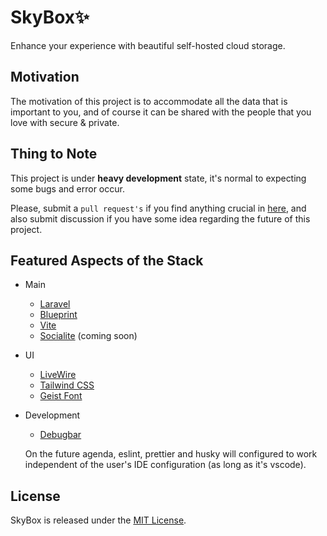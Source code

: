 # SkyBox✨
Enhance your experience with beautiful self-hosted cloud storage.

## Motivation
The motivation of this project is to accommodate all the data that is important to you, and of course it can be shared with the people that you love with secure & private.

## Thing to Note
This project is under **heavy development** state, it's normal to expecting some bugs and error occur.

Please, submit a `pull request's` if you find anything crucial in [here](https://github.com/yuxxeun/skybox/pulls), and also submit discussion if you have some idea regarding the future of this project.

## Featured Aspects of the Stack
- Main
    - [Laravel](https://laravel.com/)
    - [Blueprint](https://blueprint.laravelshift.com/)
    - [Vite](https://vitejs.dev/)
    - [Socialite](https://github.com/laravel/socialite) (coming soon)

- UI
    - [LiveWire](https://livewire.laravel.com/)
    - [Tailwind CSS](https://tailwindcss.com/)
    - [Geist Font](https://vercel.com/font)

- Development
    - [Debugbar](https://github.com/barryvdh/laravel-debugbar)

    On the future agenda, eslint, prettier and husky will configured to work independent of the user's IDE configuration (as long as it's vscode).


## License
SkyBox is released under the [MIT License](./LICENSE).
